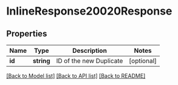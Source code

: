 # InlineResponse20020Response

## Properties
Name | Type | Description | Notes
------------ | ------------- | ------------- | -------------
**id** | **string** | ID of the new Duplicate | [optional] 

[[Back to Model list]](../README.md#documentation-for-models) [[Back to API list]](../README.md#documentation-for-api-endpoints) [[Back to README]](../README.md)


